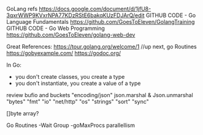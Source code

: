 GoLang refs
https://docs.google.com/document/d/1jfU8-3qxrWWP9KVxrNPA77KDzRStE6bakqKUzFDJArQ/edit
GITHUB CODE - Go Language Fundamentals
https://github.com/GoesToEleven/GolangTraining
GITHUB CODE - Go Web Programming
https://github.com/GoesToEleven/golang-web-dev  

Great References:
https://tour.golang.org/welcome/1   //up next, go Routines
https://gobyexample.com/
https://godoc.org/

In Go:
- you don't create classes, you create a type
- you don't instantiate, you create a value of a type

review 
bufio and buckets
"encoding/json" json.marshal & Json.unmarshal
"bytes"
	"fmt"
	"io"
	"net/http"
	"os"
	"strings"
    "sort"
    "sync"

[]byte array?

Go Routines
    -Wait Group
    -goMaxProcs parallellism